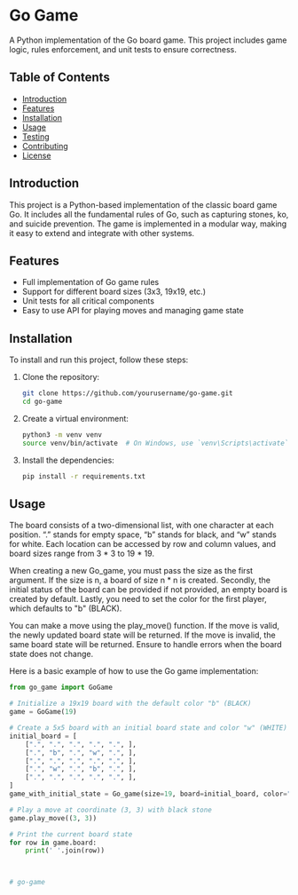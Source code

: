 # Go Game

A Python implementation of the Go board game. This project includes game logic, rules enforcement, and unit tests to ensure correctness.

## Table of Contents
- [Introduction](#introduction)
- [Features](#features)
- [Installation](#installation)
- [Usage](#usage)
- [Testing](#testing)
- [Contributing](#contributing)
- [License](#license)

## Introduction

This project is a Python-based implementation of the classic board game Go. It includes all the fundamental rules of Go, such as capturing stones, ko, and suicide prevention. The game is implemented in a modular way, making it easy to extend and integrate with other systems.

## Features

- Full implementation of Go game rules
- Support for different board sizes (3x3, 19x19, etc.)
- Unit tests for all critical components
- Easy to use API for playing moves and managing game state

## Installation

To install and run this project, follow these steps:

1. Clone the repository:
    ```sh
    git clone https://github.com/yourusername/go-game.git
    cd go-game
    ```

2. Create a virtual environment:
    ```sh
    python3 -m venv venv
    source venv/bin/activate  # On Windows, use `venv\Scripts\activate`
    ```

3. Install the dependencies:
    ```sh
    pip install -r requirements.txt
    ```


## Usage


The board consists of a two-dimensional list, with one character at each position. “.” stands for empty space, “b” stands for black, and “w” stands for white. Each location can be accessed by row and column values, and board sizes range from 3 * 3 to 19 * 19.

When creating a new Go_game, you must pass the size as the first argument. If the size is n, a board of size n * n is created. Secondly, the initial status of the board can be provided if not provided, an empty board is created by default. Lastly, you need to set the color for the first player, which defaults to "b" (BLACK).

You can make a move using the play_move() function. If the move is valid, the newly updated board state will be returned. If the move is invalid, the same board state will be returned. Ensure to handle errors when the board state does not change.

Here is a basic example of how to use the Go game implementation:

```python
from go_game import GoGame

# Initialize a 19x19 board with the default color "b" (BLACK)
game = GoGame(19)

# Create a 5x5 board with an initial board state and color "w" (WHITE)
initial_board = [
    [".", ".", ".", ".", ".", ],
    [".", "b", ".", "w", ".", ],
    [".", ".", ".", ".", ".", ],
    [".", "w", ".", "b", ".", ],
    [".", ".", ".", ".", ".", ],
]
game_with_initial_state = Go_game(size=19, board=initial_board, color="w")

# Play a move at coordinate (3, 3) with black stone
game.play_move((3, 3))

# Print the current board state
for row in game.board:
    print(' '.join(row))



# go-game
